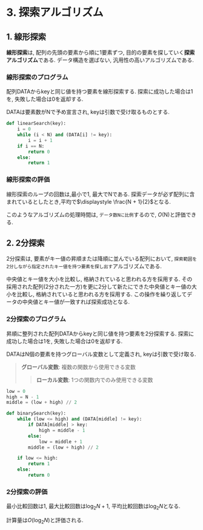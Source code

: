 # **3. 探索アルゴリズム**

## **1. 線形探索**

**線形探索**は, 配列の先頭の要素から順に1要素ずつ, 目的の要素を探していく**探索アルゴリズム**である. データ構造を選ばない, 汎用性の高いアルゴリズムである.

### **線形探索のプログラム**

配列DATAからkeyと同じ値を持つ要素を線形探索する. 探索に成功した場合は1を, 失敗した場合は0を返却する.

DATAは要素数がNで予め宣言され, keyは引数で受け取るものとする.

```python
def linearSearch(key):
    i = 0
    while (i < N) and (DATA[i] != key):
        i = i + 1
    if i == N:
        return 0
    else:
        return 1
```

### **線形探索の評価**

線形探索のループの回数は,最小で1, 最大でNである. 探索データが必ず配列に含まれているとしたとき,平均で$\displaystyle \frac{N + 1}{2}$となる.

このようなアルゴリズムの処理時間は, `データ数Nに比例`するので, *O*(N)と評価できる.

## **2. 2分探索**

2分探索は, 要素がキー値の昇順または降順に並んでいる配列において, `探索範囲を2分しながら指定されたキー値を持つ要素を探し出す`アルゴリズムである.

中央値とキー値を大小を比較し, 格納されていると思われる方を採用する. その採用された配列(2分された一方)を更に2分して新たにできた中央値とキー値の大小を比較し, 格納されていると思われる方を採用する. この操作を繰り返してデータの中央値とキー値が一致すれば探索成功となる.

### **2分探索のプログラム**

昇順に整列された配列DATAからkeyと同じ値を持つ要素を2分探索する. 探索に成功した場合は1を, 失敗した場合は0を返却する.

DATAはN個の要素を持つグローバル変数として定義され, keyは引数で受け取る.

> **グローバル変数**: 複数の関数から使用できる変数
>> **ローカル変数**: 1つの関数内でのみ使用できる変数

```python
low = 0
high = N - 1
middle = (low + high) // 2

def binarySearch(key):
    while (low <= high) and (DATA[middle] != key):
        if DATA[middle] > key:
            high = middle - 1
        else:
            low = middle + 1
        middle = (low + high) // 2

    if low <= high:
        return 1
    else:
        return 0
```

### **2分探索の評価**

最小比較回数は1, 最大比較回数は$\displaystyle \log_{2}{N} + 1$, 平均比較回数は$\displaystyle \log_{2}{N}$となる.

計算量は*O*($\displaystyle \log_{2}{N}$)と評価される.
